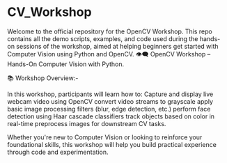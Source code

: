 # CV_Workshop
Welcome to the official repository for the OpenCV Workshop. This repo contains all the demo scripts, examples, and code used during the hands-on sessions of the workshop, aimed at helping beginners get started with Computer Vision using Python and OpenCV.
👁️‍🗨️ OpenCV Workshop – Hands-On Computer Vision with Python.

📚 Workshop Overview:- 

In this workshop, participants will learn how to:
Capture and display live webcam video using OpenCV convert video streams to grayscale apply basic image processing filters (blur, edge detection, etc.) perform face detection using Haar cascade classifiers track objects based on color in real-time preprocess images for downstream CV tasks.

Whether you're new to Computer Vision or looking to reinforce your foundational skills, this workshop will help you build practical experience through code and experimentation.
